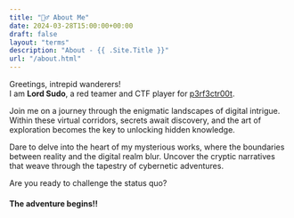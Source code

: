 ```yaml
---
title: "🙋‍♂️ About Me"
date: 2024-03-28T15:00:00+00:00
draft: false
layout: "terms"
description: "About - {{ .Site.Title }}"
url: "/about.html"
---
```


Greetings, intrepid wanderers!  
I am **Lord Sudo**, a red teamer and CTF player for [p3rf3ctr00t](https://twitter.com/p3rf3ctr00t).

Join me on a journey through the enigmatic landscapes of digital intrigue. Within these virtual corridors, secrets await discovery, and the art of exploration becomes the key to unlocking hidden knowledge.

Dare to delve into the heart of my mysterious works, where the boundaries between reality and the digital realm blur. Uncover the cryptic narratives that weave through the tapestry of cybernetic adventures.

Are you ready to challenge the status quo?   
#### The adventure begins!!


